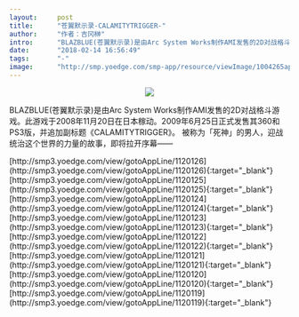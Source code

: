 ```yaml
---
layout:     post
title:      "苍翼默示录-CALAMITYTRIGGER-"
author:     "作者：吉冈榊"
intro:      "BLAZBLUE(苍翼默示录)是由Arc System Works制作AMI发售的2D对战格斗游戏。此游戏于2008年11月20日在日本稼动。2009年6月25日正式发售其360和PS3版，并追加副标题《CALAMITYTRIGGER》。 被称为「死神」的男人，迎战统治这个世界的力量的故事，即将拉开序幕——"
date:       "2018-02-14 16:56:49"
tags:       "-"
image:      "http://smp.yoedge.com/smp-app/resource/viewImage/1004265appline.png"
---
```

<div style="text-align: center">
<p><img src="http://smp.yoedge.com/smp-app/resource/viewImage/1004265appline.png"/></p>
</div>
<p class="post-meta">
<span>BLAZBLUE(苍翼默示录)是由Arc System Works制作AMI发售的2D对战格斗游戏。此游戏于2008年11月20日在日本稼动。2009年6月25日正式发售其360和PS3版，并追加副标题《CALAMITYTRIGGER》。 被称为「死神」的男人，迎战统治这个世界的力量的故事，即将拉开序幕——</span>
</p>
[http://smp3.yoedge.com/view/gotoAppLine/1120126](http://smp3.yoedge.com/view/gotoAppLine/1120126){:target="_blank"}
[http://smp3.yoedge.com/view/gotoAppLine/1120125](http://smp3.yoedge.com/view/gotoAppLine/1120125){:target="_blank"}
[http://smp3.yoedge.com/view/gotoAppLine/1120124](http://smp3.yoedge.com/view/gotoAppLine/1120124){:target="_blank"}
[http://smp3.yoedge.com/view/gotoAppLine/1120123](http://smp3.yoedge.com/view/gotoAppLine/1120123){:target="_blank"}
[http://smp3.yoedge.com/view/gotoAppLine/1120122](http://smp3.yoedge.com/view/gotoAppLine/1120122){:target="_blank"}
[http://smp3.yoedge.com/view/gotoAppLine/1120121](http://smp3.yoedge.com/view/gotoAppLine/1120121){:target="_blank"}
[http://smp3.yoedge.com/view/gotoAppLine/1120120](http://smp3.yoedge.com/view/gotoAppLine/1120120){:target="_blank"}
[http://smp3.yoedge.com/view/gotoAppLine/1120119](http://smp3.yoedge.com/view/gotoAppLine/1120119){:target="_blank"}


